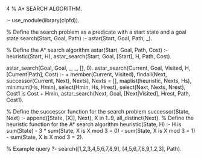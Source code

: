 4
% A* SEARCH ALGORITHM.

:- use_module(library(clpfd)).

% Define the search problem as a predicate with a start state and a goal state
search(Start, Goal, Path) :-
    astar(Start, Goal, Path, _).

% Define the A* search algorithm
astar(Start, Goal, Path, Cost) :-
    heuristic(Start, H),
    astar_search(Start, Goal, [Start], H, Path, Cost).

astar_search(Goal, Goal, _, _, [], 0).
astar_search(Current, Goal, Visited, H, [Current|Path], Cost) :-
    \+ member(Current, Visited),
    findall(Next, successor(Current, Next), Nexts),
    Nexts \= [],
    maplist(heuristic, Nexts, Hs),
    minimum(Hs, Hmin),
    select(Hmin, Hs, Hrest),
    select(Next, Nexts, Nrest),
    Cost1 is Cost + Hmin,
    astar_search(Next, Goal, [Next|Visited], Hrest, Path, Cost1).

% Define the successor function for the search problem
successor(State, Next) :-
    append([State, [X]], Next),
    X in 1..9,
    all_distinct(Next).
% Define the heuristic function for the A* search algorithm
heuristic(State, H) :-
    H is sum(State) - 3 * sum(State, X is X mod 3 = 0) - sum(State, X is X mod 3 = 1) - sum(State, X is X mod 3 = 2).

% Example query
?- search([1,2,3,4,5,6,7,8,9], [4,5,6,7,8,9,1,2,3], Path).
